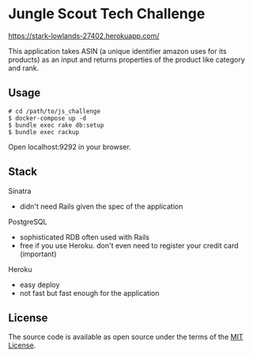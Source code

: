 # Jungle Scout Tech Challenge
https://stark-lowlands-27402.herokuapp.com/

This application takes ASIN (a unique identifier amazon uses for its products) as an input and returns properties of the product like category and rank.

## Usage

```
# cd /path/to/js_challenge
$ docker-compose up -d
$ bundle exec rake db:setup
$ bundle exec rackup
```

Open localhost:9292 in your browser.

## Stack
Sinatra
- didn't need Rails given the spec of the application

PostgreSQL
- sophisticated RDB often used with Rails
- free if you use Heroku. don't even need to register your credit card (important)

Heroku
- easy deploy
- not fast but fast enough for the application

## License

The source code is available as open source under the terms of the [MIT License](https://opensource.org/licenses/MIT).
